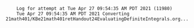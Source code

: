        Log for attempt at Tue Apr 27 09:54:35 AM PDT 2021 (11980)
        Tue Apr 27 09:54:35 AM PDT 2021 Converting 21math401/KBe21math401retHandout24EvaluatingDefiniteIntegrals.org...
